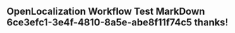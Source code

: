 <properties
ms.topic="hero-topic1"
ms.test1="hero-topic"
ms.test2="test"/>

## OpenLocalization Workflow Test MarkDown 6ce3efc1-3e4f-4810-8a5e-abe8f11f74c5 thanks!
